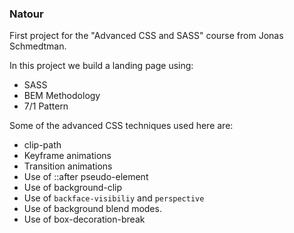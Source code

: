 ### Natour

First project for the "Advanced CSS and SASS" course from Jonas Schmedtman.

In this project we build a landing page using:

- SASS
- BEM Methodology
- 7/1 Pattern

Some of the advanced CSS techniques used here are:

- clip-path
- Keyframe animations
- Transition animations
- Use of ::after pseudo-element
- Use of background-clip
- Use of `backface-visibiliy` and `perspective`
- Use of background blend modes.
- Use of box-decoration-break

